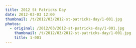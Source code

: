 ```yaml
---
title: 2012 St Patricks Day
date: 2012-03-03 12:00
thumbnail: /t/2012/03/2012-st-patricks-day/1-001.jpg
photos:
  - original: /2012/03/2012-st-patricks-day/1-001.jpg
    thumbnail: /t/2012/03/2012-st-patricks-day/1-001.jpg
    title: 1-001
---
```

